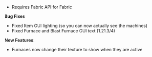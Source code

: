 - Requires Fabric API for Fabric

**Bug Fixes**

- Fixed Item GUI lighting (so you can now actually see the machines)
- Fixed Furnace and Blast Furnace GUI text (1.21.3/4)

**New Features**:

- Furnaces now change their texture to show when they are active
